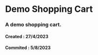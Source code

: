 # Demo Shopping Cart

### A demo shopping cart.

#### Created : 27/4/2023

#### Commited : 5/8/2023
